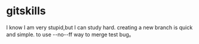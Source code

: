 # gitskills
I know I am very stupid,but I can study hard.
creating a new branch is quick and simple.
to use --no--ff way to merge
test bug。